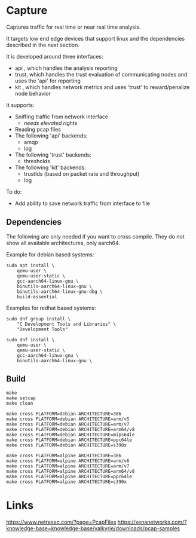 # Capture

Captures traffic for real time or near real time analysis.

It targets low end edge devices that support linux and the dependencies
described in the next section.

It is developed around three interfaces:

- api  , which handles the analysis reporting
- trust, which handles the trust evaluation of communicating nodes and uses the 'api' for reporting
- kit  , which handles network metrics and uses 'trust' to reward/penalize node behavior

It supports:

- Sniffing traffic from network interface
  - *needs elevated rights*
- Reading pcap files
- The following 'api' backends:
  - amqp
  - log
- The following 'trust' backends:
  - thresholds
- The following 'kit' backends:
  - trustIds (based on packet rate and throughput)
  - log

To do:

- Add ability to save network traffic from interface to file

## Dependencies

The following are only needed if you want to cross compile. They do not
show all available architectures, only aarch64.

Example for debian based systems:

```
sudo apt install \
    qemu-user \
    qemu-user-static \
    gcc-aarch64-linux-gnu \
    binutils-aarch64-linux-gnu \
    binutils-aarch64-linux-gnu-dbg \
    build-essential
```

Examples for redhat based systems:

```
sudo dnf group install \
    "C Development Tools and Libraries" \
    "Development Tools"

sudo dnf install \
    qemu-user \
    qemu-user-static \
    gcc-aarch64-linux-gnu \
    binutils-aarch64-linux-gnu \
```

## Build

```
make
make setcap
make clean
```

```
make cross PLATFORM=debian ARCHITECTURE=386
make cross PLATFORM=debian ARCHITECTURE=arm/v5
make cross PLATFORM=debian ARCHITECTURE=arm/v7
make cross PLATFORM=debian ARCHITECTURE=arm64/v8
make cross PLATFORM=debian ARCHITECTURE=mips64le
make cross PLATFORM=debian ARCHITECTURE=ppc64le
make cross PLATFORM=debian ARCHITECTURE=s390x
```

```
make cross PLATFORM=alpine ARCHITECTURE=386
make cross PLATFORM=alpine ARCHITECTURE=arm/v6
make cross PLATFORM=alpine ARCHITECTURE=arm/v7
make cross PLATFORM=alpine ARCHITECTURE=arm64/v8
make cross PLATFORM=alpine ARCHITECTURE=ppc64le
make cross PLATFORM=alpine ARCHITECTURE=s390x
```

# Links

https://www.netresec.com/?page=PcapFiles
https://xenanetworks.com/?knowledge-base=knowledge-base/valkyrie/downloads/pcap-samples